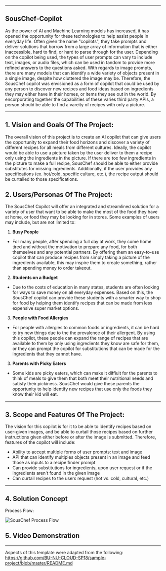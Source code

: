 ** **

## SousChef-Copilot

As the power of AI and Machine Learning models has increased, it has opened the opportunity for these technologies to help assist people in everyday life. Often given the name "copilots", they take prompts and deliver solutions that borrow from a large array of information that is either inaccessible, hard to find, or hard to parse through for the user. Depending on the copilot being used, the types of user prompts can vary to include text, images, or audio files, which can be used in tandom to provide more refined answers to the questions asked. With regards to image prompts, there are many models that can identify a wide variety of objects present in a single image, despite how cluttered the image may be. Therefore, the SousChef copilot was envisioned as a form of copilot that could be used by any person to discover new recipes and food ideas based on ingredients they may either have in their homes, or items they see out in the world. By encorporating together the capabilities of these varies third party APIs, a person should be able to find a vareity of recipes with only a picture.

** **

## 1.   Vision and Goals Of The Project:

The overall vision of this project is to create an AI copilot that can give users the opportunity to expand their food horizons and discover a variety of different recipes for all meals from different cultures. 
Ideally, the copilot would be able to use a picture taken by the user deliver to them a recipe only using the ingredients in the picture. If there are too few ingredients in the picture to make a full recipe, SousChef should be able to either provide substitutes for missing ingredients. Additionally, if the user provides any specifications (ex. hot/cold, specific culture, etc.), the recipe output should be curtailed to those specifications. 

## 2. Users/Personas Of The Project:

The SousChef Copilot will offer an integrated and streamlined solution for a variety of user that want to be able to make the most of the food they have at home, or food they may be looking for in stores. Some examples of users may include, but are not limited to:

1. **Busy People**

- For many people, after spending a full day at work, they come home tired and without the motivation to prepare any food, for both themselves and any potential partners. By offering them an easy-to-use copilot that can produce recipes from simply taking a picture of the ingredients available, this may inspire them to create something, rather than spending money to order takeout.

2. **Students on a Budget**

- Due to the costs of education in many states, students are often looking for ways to save money on all everyday expenses. Based on this, the SousChef copilot can provide these students with a smarter way to shop for food by helping them identify recipes that can be made from less expensive super market options.

3. **People with Food Allergies**

- For people with allergies to common foods or ingredients, it can be hard to try new things due to the the prevalence of their allergent. By using this copilot, these people can expand the range of recipes that are available to them by only using ingredients they know are safe for them, or they can prompt the copilot for substitutions that can be made for the ingredients that they cannot have.

3. **Parents with Picky Eaters**

- Some kids are picky eaters, which can make it diffiult for the parents to think of meals to give them that both meet their nutritional needs and satisfy their pickiness. SousChef would give these parents the opportunity to help identify new recipes that use only the foods they know their kid will eat. 


** **

## 3.   Scope and Features Of The Project:

The vision for this copilot is for it to be able to identify recipes based on user-given images, and be able to curtail those recipes based on further instructions given either before or after the image is submitted. Therefore, features of the copilot will include:

- Ability to accept multiple forms of user prompts: text and image
- API that can identify multiples objects present in an image and feed those as inputs to a recipe finder prompt
- Can provide substitutions for ingredients, upon user request or if the ingredients aren't found in the given image
- Can curtail recipes to the users request (hot vs. cold, cultural, etc.)

** **

## 4. Solution Concept

Process Flow:

![SousChef Process Flow](https://github.com/user-attachments/assets/2f05070a-ec33-4c1a-b7e1-3d26279170f0)

## 5. Video Demonstration



** **

Aspects of this template were adapted from the following:
https://github.com/BU-NU-CLOUD-SP18/sample-project/blob/master/README.md
